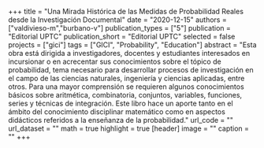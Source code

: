 +++
title = "Una Mirada Histórica de las Medidas de Probabilidad Reales desde la Investigación Documental"
date = "2020-12-15"
authors = ["valdivieso-m","burbano-v"]
publication_types = ["5"]
publication = "Editorial UPTC"
publication_short = "Editorial UPTC"
selected = false
projects = ["gici"]
tags = ["GICI", "Probability", "Education"]
abstract = "Esta obra está dirigida a investigadores, docentes y estudiantes interesados en incursionar o en acrecentar sus conocimientos sobre el tópico de probabilidad, tema necesario para desarrollar procesos de investigación en el campo de las ciencias naturales, ingeniería y ciencias aplicadas, entre otros. Para una mayor comprensión se requieren algunos conocimientos básicos sobre aritmética, combinatoria, conjuntos, variables, funciones, series y técnicas de integración. Este libro hace un aporte tanto en el ámbito del conocimiento disciplinar matemático como en aspectos didácticos referidos a la enseñanza de la probabilidad."
url_code = ""
url_dataset = ""
math = true
highlight = true
[header]
image = ""
caption = ""
+++

